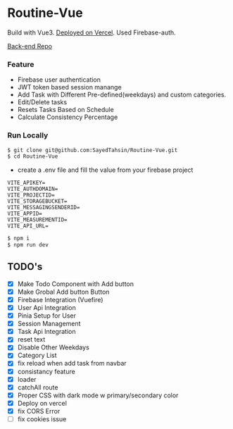 # Routine-Vue

Build with Vue3. <a href="https://routine-lemon.vercel.app/">Deployed on Vercel</a>. Used Firebase-auth.

<a href="https://github.com/SayedTahsin/Routine-Hono">Back-end Repo</a>

### Feature

- Firebase user authentication
- JWT token based session manange
- Add Task with Different Pre-defined(weekdays) and custom categories.
- Edit/Delete tasks
- Resets Tasks Based on Schedule
- Calculate Consistency Percentage

### Run Locally

```sh
$ git clone git@github.com:SayedTahsin/Routine-Vue.git
$ cd Routine-Vue
```

- create a .env file and fill the value from your firebase project

```
VITE_APIKEY=
VITE_AUTHDOMAIN=
VITE_PROJECTID=
VITE_STORAGEBUCKET=
VITE_MESSAGINGSENDERID=
VITE_APPID=
VITE_MEASUREMENTID=
VITE_API_URL=
```

```sh
$ npm i
$ npm run dev
```

## TODO's

- [x] Make Todo Component with Add button
- [x] Make Grobal Add button Button
- [x] Firebase Integration (Vuefire)
- [x] User Api Integration
- [x] Pinia Setup for User
- [x] Session Management
- [x] Task Api Integration
- [x] reset text
- [x] Disable Other Weekdays
- [x] Category List
- [x] fix reload when add task from navbar
- [x] consistancy feature
- [x] loader
- [x] catchAll route
- [x] Proper CSS with dark mode w primary/secondary color
- [x] Deploy on vercel
- [x] fix CORS Error
- [ ] fix cookies issue
